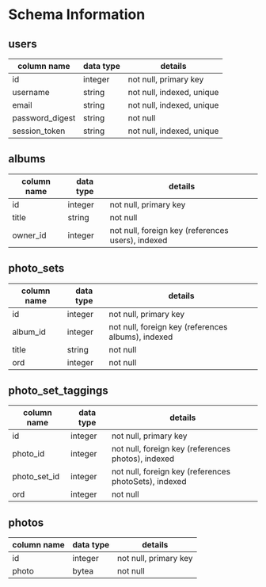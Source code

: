 # Schema Information

## users
column name     | data type | details
----------------|-----------|-----------------------
id              | integer   | not null, primary key
username        | string    | not null, indexed, unique
email           | string    | not null, indexed, unique
password_digest | string    | not null
session_token   | string    | not null, indexed, unique

## albums
column name | data type | details
------------|-----------|-----------------------
id          | integer   | not null, primary key
title       | string    | not null
owner_id    | integer   | not null, foreign key (references users), indexed

## photo_sets
column name | data type | details
------------|-----------|-----------------------
id          | integer   | not null, primary key
album_id    | integer   | not null, foreign key (references albums), indexed
title       | string    | not null
ord         | integer   | not null

## photo_set_taggings
column name | data type | details
------------|-----------|-----------------------
id          | integer   | not null, primary key
photo_id    | integer   | not null, foreign key (references photos), indexed
photo_set_id| integer   | not null, foreign key (references photoSets), indexed
ord         | integer   | not null

## photos
column name | data type | details
------------|-----------|-----------------------
id          | integer   | not null, primary key
photo       | bytea     | not null
